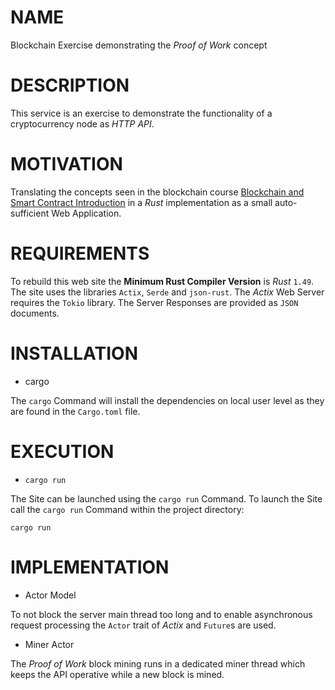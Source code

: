 
# NAME

Blockchain Exercise demonstrating the _Proof of Work_ concept

# DESCRIPTION

This service is an exercise to demonstrate the functionality of a cryptocurrency node
as _HTTP API_.

# MOTIVATION

Translating the concepts seen in the blockchain course
[Blockchain and Smart Contract Introduction](https://www.udemy.com/certificate/UC-75023750-2591-42ce-aeed-c5519c9d7cbd/)
in a _Rust_ implementation as a small auto-sufficient Web Application.

# REQUIREMENTS

To rebuild this web site the **Minimum Rust Compiler Version** is _Rust_ `1.49`.
The site uses the libraries `Actix`, `Serde` and `json-rust`.
The _Actix_ Web Server requires the `Tokio` library.
The Server Responses are provided as `JSON` documents.

# INSTALLATION

- cargo

The `cargo` Command will install the dependencies on local user level as they
are found in the `Cargo.toml` file.

# EXECUTION

- `cargo run`

The Site can be launched using the `cargo run` Command.
To launch the Site call the `cargo run` Command within the project directory:

    cargo run

# IMPLEMENTATION

- Actor Model

To not block the server main thread too long and to enable asynchronous request processing
the `Actor` trait of _Actix_ and `Future`s are used.

- Miner Actor

The _Proof of Work_ block mining runs in a dedicated miner thread which keeps the
API operative while a new block is mined.
